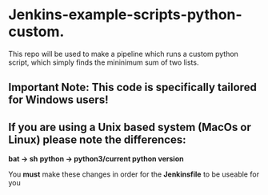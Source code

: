 # Jenkins-example-scripts-python-custom.

This repo will be used to make a pipeline which runs a custom python script, which simply finds the mininimum sum of two lists.

## Important Note: This code is specifically tailored for Windows users!

## If you are using a Unix based system (MacOs or Linux) please note the differences:

**bat -> sh** 
**python -> python3/current python version**

You **must** make these changes in order for the **Jenkinsfile** to be useable for you
